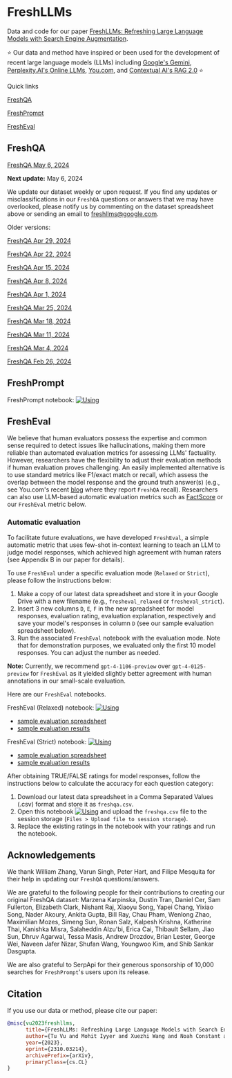 # FreshLLMs


Data and code for our paper [FreshLLMs: Refreshing Large Language Models with Search Engine Augmentation](https://arxiv.org/abs/2310.03214).

:star: Our data and method have inspired or been used for the development of recent large language models (LLMs) including [Google's Gemini](https://gemini.google.com), [Perplexity.AI's Online LLMs](https://blog.perplexity.ai/blog/introducing-pplx-online-llms), [You.com](https://about.you.com/introducing-the-you-api-web-scale-search-for-llms), and [Contextual AI's RAG 2.0](https://contextual.ai/introducing-rag2) :star:

Quick links

[FreshQA](https://github.com/freshllms/freshqa?tab=readme-ov-file#freshqa)

[FreshPrompt](https://github.com/freshllms/freshqa?tab=readme-ov-file#freshprompt)

[FreshEval](https://github.com/freshllms/freshqa?tab=readme-ov-file#fresheval)


## FreshQA

[FreshQA May 6, 2024](https://docs.google.com/spreadsheets/d/1i1vqjOvGh2LQ9L_AimalzezuU-AQDANubvh4OE-iJcs/edit?usp=sharing&resourcekey=0-NbPHx4Q6KJHVTnqGDD2PbQ)

**Next update:** May 6, 2024

We update our dataset weekly or upon request. If you find any updates or misclassifications in our `FreshQA` questions or answers that we may have overlooked, please notify us by commenting on the dataset spreadsheet above or sending an email to freshllms@google.com.

Older versions:

[FreshQA Apr 29, 2024](https://docs.google.com/spreadsheets/d/1qWhTS1aR57eHa6LQlYyJKEnXaItlQ0_19vYrIPxMtI0/edit?usp=sharing)

[FreshQA Apr 22, 2024](https://docs.google.com/spreadsheets/d/1dI54REjfTpFCrvpXvpO1D1QeAXRuTrLbvenjklmuj8k/edit?usp=sharing)

[FreshQA Apr 15, 2024](https://docs.google.com/spreadsheets/d/1c5pn-FIFZl4MV02dEZ-_R2JsKywD7ZzL7dfG2T-OGt4/edit?usp=sharing)

[FreshQA Apr 8, 2024](https://docs.google.com/spreadsheets/d/1nDEWXXG2VcXEktYiLhQ8QWmw4DFshiodgGh6A4dlgUQ/edit?usp=sharing)

[FreshQA Apr 1, 2024](https://docs.google.com/spreadsheets/d/1L9V0pRqyBl1476zyQh32NquCnv7-pe3Y7VOfGPwQTDo/edit?usp=sharing)

[FreshQA Mar 25, 2024](https://docs.google.com/spreadsheets/d/1DLTGhLCmOgau-np1oQqoeRRyd7Ow6y0bJHmNFrsPmeQ/edit?usp=sharing)

[FreshQA Mar 18, 2024](https://docs.google.com/spreadsheets/d/13tzqv1oquj-GvdCkWlS13lmVaZqhWQ61CIDE1Ngh71A/edit?usp=sharing)

[FreshQA Mar 11, 2024](https://docs.google.com/spreadsheets/d/1wuaanfgOA4cHodseXs6H4MBTsRs5JaUbnqleo7o4vPM/edit?usp=sharing)

[FreshQA Mar 4, 2024](https://docs.google.com/spreadsheets/d/1ta7vIcCxShdFWEPY2AMt-F1DFmpfa2j0wewwJO3mC60/edit?usp=sharing)

[FreshQA Feb 26, 2024](https://docs.google.com/spreadsheets/d/1V6nIxVTI9tqZ-wfgK-uFuUPiGEa1Zmnz53OeGbaNtO0/edit?usp=sharing)


## FreshPrompt


FreshPrompt notebook: [![Using](https://colab.research.google.com/assets/colab-badge.svg)](https://colab.research.google.com/drive/1YKL3wN1LdaY5Aqlz8IRlag7zzMr7FSTQ?usp=sharing)


## FreshEval


We believe that human evaluators possess the expertise and common sense required to detect issues like hallucinations, making them more reliable than automated evaluation metrics for assessing LLMs' factuality. However, researchers have the flexibility to adjust their evaluation methods if human evaluation proves challenging. An easily implemented alternative is to use standard metrics like F1/exact match or recall, which assess the overlap between the model response and the ground truth answer(s) (e.g., see You.com's recent [blog](https://about.you.com/introducing-the-you-api-web-scale-search-for-llms) where they report `FreshQA` recall). Researchers can also use LLM-based automatic evaluation metrics such as [FactScore](https://arxiv.org/abs/2305.14251) or our `FreshEval` metric below.

### Automatic evaluation


To facilitate future evaluations, we have developed `FreshEval`, a simple automatic metric that uses few-shot in-context learning to teach an LLM to judge model responses, which achieved high agreement with human raters (see Appendix B in our paper for details).

To use `FreshEval` under a specific evaluation mode (`Relaxed` or `Strict`), please follow the instructions below:

1. Make a copy of our latest data spreadsheet and store it in your Google Drive with a new filename (e.g., `fresheval_relaxed` or `fresheval_strict`).
2. Insert 3 new columns `D`, `E`, `F` in the new spreadsheet for model responses, evaluation rating, evaluation explanation, respectively and save your model's responses in column `D` (see our sample evaluation spreadsheet below).  
3. Run the associated `FreshEval` notebook with the evaluation mode. Note that for demonstration purposes, we evaluated only the first 10 model responses. You can adjust the number as needed. 

**Note:** Currently, we recommend `gpt-4-1106-preview` over `gpt-4-0125-preview` for `FreshEval` as it yielded slightly better agreement with human annotations in our small-scale evaluation.

Here are our `FreshEval` notebooks.

FreshEval (Relaxed) notebook: [![Using](https://colab.research.google.com/assets/colab-badge.svg)](https://colab.research.google.com/drive/1mFDg-KZQLDSh_drwoXm9VL7ItfreXGJw?usp=sharing)
* [sample evaluation spreadsheet](https://docs.google.com/spreadsheets/d/1rmycAEgBZaPoBbMOlZNJRxd-9yXwmCwt9BrHHx5GbAA/edit?usp=sharing)
* [sample evaluation results](https://docs.google.com/spreadsheets/d/1j6HH879cwGb5ZIT5jFGO47ftoqzmIigz1lQ_g8wTGkA/edit?usp=sharing)

FreshEval (Strict) notebook: [![Using](https://colab.research.google.com/assets/colab-badge.svg)](https://colab.research.google.com/drive/1Euim1Tz-jqT1zuBTkH_RfwpEENp_29R9?usp=sharing)
* [sample evaluation spreadsheet](https://docs.google.com/spreadsheets/d/1QJq8OJwUVz_gd7fP-pAaT_0qcm9oj2__90CjliLQE_s/edit?usp=sharing)
* [sample evaluation results](https://docs.google.com/spreadsheets/d/1pRGQjg8CZVku664H20mSjHwua7EAvSzPcb_Cozwz3yA/edit?usp=sharing)

After obtaining TRUE/FALSE ratings for model responses, follow the instructions below to calculate the accuracy for each question category:

1. Download our latest data spreadsheet in a Comma Separated Values (.csv) format and store it as `freshqa.csv`.
2. Open this notebook [![Using](https://colab.research.google.com/assets/colab-badge.svg)](https://colab.research.google.com/drive/18LlmElJkt0joCkkpQffa1UtF9dtUdLmC?usp=sharing) and upload the `freshqa.csv` file to the session storage (`Files > Upload file to session storage`).
3. Replace the existing ratings in the notebook with your ratings and run the notebook.


## Acknowledgements


We thank William Zhang, Varun Singh, Peter Hart, and Filipe Mesquita for their help in updating our `FreshQA` questions/answers.

We are grateful to the following people for their contributions to creating our original FreshQA dataset: Marzena Karpinska, Dustin Tran, Daniel Cer, Sam Fullerton, Elizabeth Clark, Nishant Raj, Xiaoyu Song, Yapei Chang, Yixiao Song, Nader Akoury, Ankita Gupta, Bill Ray, Chau Pham, Wenlong Zhao, Maximilian Mozes, Simeng Sun, Ronan Salz, Kalpesh Krishna, Katherine Thai, Kanishka Misra, Salaheddin Alzu'bi, Erica Cai, Thibault Sellam, Jiao Sun, Dhruv Agarwal, Tessa Masis, Andrew Drozdov, Brian Lester, George Wei, Naveen Jafer Nizar, Shufan Wang, Youngwoo Kim, and Shib Sankar Dasgupta.

We are also grateful to SerpApi for their generous sponsorship of 10,000 searches for `FreshPrompt`'s users upon its release.


## Citation


If you use our data or method, please cite our paper:
```bibtex
@misc{vu2023freshllms,
      title={FreshLLMs: Refreshing Large Language Models with Search Engine Augmentation}, 
      author={Tu Vu and Mohit Iyyer and Xuezhi Wang and Noah Constant and Jerry Wei and Jason Wei and Chris Tar and Yun-Hsuan Sung and Denny Zhou and Quoc Le and Thang Luong},
      year={2023},
      eprint={2310.03214},
      archivePrefix={arXiv},
      primaryClass={cs.CL}
}
```
